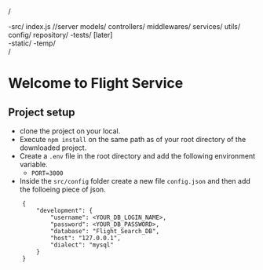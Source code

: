 /

-src/
        index.js //server
        models/
        controllers/
        middlewares/
        services/
        utils/
        config/
        repository/
    -tests/ [later]    
    -static/
    -temp/    
/
 
# Welcome to Flight Service

## Project setup
- clone the project on your local.
- Execute `npm install` on the same path as of your root directory of the downloaded project.
- Create a `.env` file in the root directory and add the following environment variable.
    - `PORT=3000`
- Inside the `src/config` folder create a new file `config.json` and then add the folloeing piece of json.
```
    {
        "development": {
            "username": <YOUR_DB_LOGIN_NAME>,
            "password": <YOUR_DB_PASSWORD>,
            "database": "Flight_Search_DB",
            "host": "127.0.0.1",
            "dialect": "mysql"
        }
    }
``` 